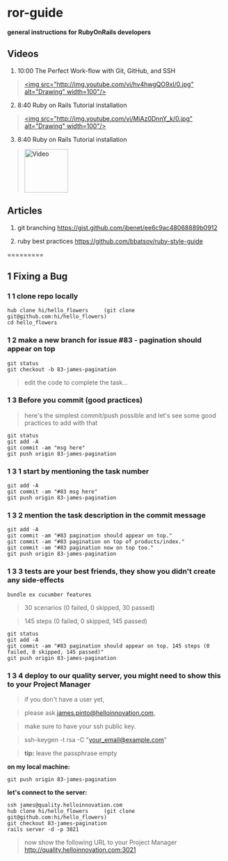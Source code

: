 ror-guide
=========

**general instructions for RubyOnRails developers**


## Videos

1. 10:00  The Perfect Work-flow with Git, GitHub, and SSH
  
  > [<img src="http://img.youtube.com/vi/hv4hwgQO9xI/0.jpg" alt="Drawing" width=100"/>](http://www.youtube.com/watch?v=hv4hwgQO9xI)

2. 8:40 Ruby on Rails Tutorial installation
  
  > [<img src="http://img.youtube.com/vi/MiAz0DnnY_k/0.jpg" alt="Drawing" width=100"/>](http://www.youtube.com/watch?v=MiAz0DnnY_k)

3. 8:40 Ruby on Rails Tutorial installation
  
  > [<img src="http://7.i.blip.tv/g?src=Mojombo-GitHubIssuesIntroduction494.png&w=259&h=150&fmt=jpg" alt="Video" width="100" style="" />](http://blip.tv/mojombo/github-issues-introduction-2005070)


## Articles

1. git branching
https://gist.github.com/jbenet/ee6c9ac48068889b0912

2. ruby best practices
https://github.com/bbatsov/ruby-style-guide







=========

## 1 Fixing a Bug

### 1 1 clone repo locally

```
hub clone hi/hello_flowers     (git clone git@github.com:hi/hello_flowers)
cd hello_flowers
```

### 1 2 make a new branch for issue #83 - pagination should appear on top

```
git status
git checkout -b 83-james-pagination
```

> edit the code to complete the task...

### 1 3 Before you commit (good practices)

> here's the simplest commit/push possible
> and let's see some good practices to add with that

```
git status
git add -A
git commit -am "msg here"
git push origin 83-james-pagination
```




### 1 3 1 start by mentioning the task number

```
git add -A
git commit -am "#83 msg here"
git push origin 83-james-pagination
```

### 1 3 2 mention the task description in the commit message

```
git add -A
git commit -am "#83 pagination should appear on top."
git commit -am "#83 pagination on top of products/index."
git commit -am "#83 pagination now on top too."
git push origin 83-james-pagination
```



### 1 3 3 tests are your best friends, they show you didn't create any side-effects


```
bundle ex cucumber features
```

> 30 scenarios (0 failed, 0 skipped, 30 passed)

> 145 steps (0 failed, 0 skipped, 145 passed)



```
git status
git add -A
git commit -am "#83 pagination should appear on top. 145 steps (0 failed, 0 skipped, 145 passed)"
git push origin 83-james-pagination
```




### 1 3 4 deploy to our quality server, you might need to show this to your Project Manager


> if you don't have a user yet,

> please ask james.pinto@helloinnovation.com,

> make sure to have your ssh public key.

> ssh-keygen -t rsa -C "your_email@example.com"

> **tip:** leave the passphrase empty



**on my local machine:**

```
git push origin 83-james-pagination
```

**let's connect to the server:**

```
ssh james@quality.helloinnovation.com
hub clone hi/hello_flowers     (git clone git@github.com:hi/hello_flowers)
git checkout 83-james-pagination
rails server -d -p 3021
```

> now show the following URL to your Project Manager
http://quality.helloinnovation.com:3021


